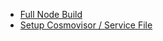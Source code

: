 - [Full Node Build](<Full Node Build 203bb5d1.md>)
- [Setup Cosmovisor / Service File](<Setup Cosmovisor _ Service File 9f92d763.md>)
